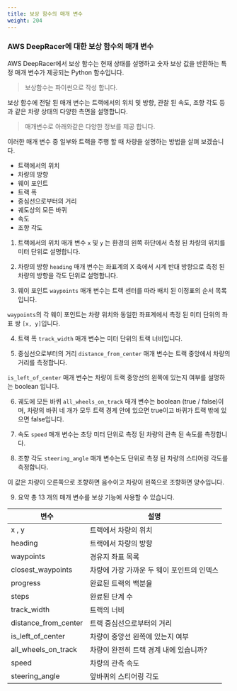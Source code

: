 ```yaml
---
title: 보상 함수의 매개 변수
weight: 204
---
```


### AWS DeepRacer에 대한 보상 함수의 매개 변수

AWS DeepRacer에서 보상 함수는 현재 상태를 설명하고 숫자 보상 값을 반환하는 특정 매개 변수가 제공되는 Python 함수입니다.

> 보상함수는 파이썬으로 작성 합니다.

보상 함수에 전달 된 매개 변수는 트랙에서의 위치 및 방향, 관찰 된 속도, 조향 각도 등과 같은 차량 상태의 다양한 측면을 설명합니다.

> 매개변수로 아래와같은 다양한 정보를 제공 합니다.

이러한 매개 변수 중 일부와 트랙을 주행 할 때 차량을 설명하는 방법을 살펴 보겠습니다.

* 트랙에서의 위치
* 차량의 방향
* 웨이 포인트
* 트랙 폭
* 중심선으로부터의 거리
* 궤도상의 모든 바퀴
* 속도
* 조향 각도

1. 트랙에서의 위치
매개 변수 `x` 및 `y` 는 환경의 왼쪽 하단에서 측정 된 차량의 위치를 ​​미터 단위로 설명합니다.

2. 차량의 방향
`heading` 매개 변수는 좌표계의 X 축에서 시계 반대 방향으로 측정 된 차량의 방향을 각도 단위로 설명합니다.

3. 웨이 포인트
`waypoints` 매개 변수는 트랙 센터를 따라 배치 된 이정표의 순서 목록입니다.

`waypoints`의 각 웨이 포인트는 차량 위치와 동일한 좌표계에서 측정 된 미터 단위의 좌표 쌍 `[x, y]`입니다.

4. 트랙 폭
`track_width` 매개 변수는 미터 단위의 트랙 너비입니다.

5. 중심선으로부터의 거리
`distance_from_center` 매개 변수는 트랙 중앙에서 차량의 거리를 측정합니다.

`is_left_of_center` 매개 변수는 차량이 트랙 중앙선의 왼쪽에 있는지 여부를 설명하는 boolean 입니다.

6. 궤도에 모든 바퀴
`all_wheels_on_track` 매개 변수는 boolean (true / false)이며, 차량의 바퀴 네 개가 모두 트랙 경계 안에 있으면 true이고 바퀴가 트랙 밖에 있으면 false입니다.

7. 속도
`speed` 매개 변수는 초당 미터 단위로 측정 된 차량의 관측 된 속도를 측정합니다.

8. 조향 각도
`steering_angle` 매개 변수는도 단위로 측정 된 차량의 스티어링 각도를 측정합니다.

이 값은 차량이 오른쪽으로 조향하면 음수이고 차량이 왼쪽으로 조향하면 양수입니다.

9. 요약
총 13 개의 매개 변수를 보상 기능에 사용할 수 있습니다.

| 변수 | 설명 |
| ---- | --- |
| x , y | 트랙에서 차량의 위치 |
| heading | 트랙에서 차량의 방향 |
| waypoints | 경유지 좌표 목록 |
| closest_waypoints | 차량에 가장 가까운 두 웨이 포인트의 인덱스 |
| progress | 완료된 트랙의 백분율 |
| steps | 완료된 단계 수 |
| track_width | 트랙의 너비 |
| distance_from_center | 트랙 중심선으로부터의 거리 |
| is_left_of_center | 차량이 중앙선 왼쪽에 있는지 여부 |
| all_wheels_on_track | 차량이 완전히 트랙 경계 내에 있습니까? |
| speed | 차량의 관측 속도 |
| steering_angle | 앞바퀴의 스티어링 각도 |
